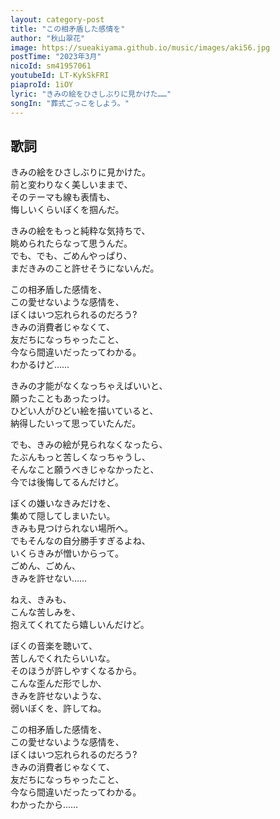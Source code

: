 ```yaml
---
layout: category-post
title: "この相矛盾した感情を"
author: "秋山翠花"
image: https://sueakiyama.github.io/music/images/aki56.jpg
postTime: "2023年3月"
nicoId: sm41957061
youtubeId: LT-KykSkFRI
piaproId: 1iOY
lyric: "きみの絵をひさしぶりに見かけた……"
songIn: "葬式ごっこをしよう。"
---
```


<!--
## 基本データ
<div class="song-block">
<table class="float-left">
  <tr>
    <td>ID</td>
    <td>aki56</td>
  </tr>
  <tr>
    <td>作曲年</td>
    <td>2023年3月</td>
  </tr>
  <tr>
    <td>ニコニコ</td>
    <td>?</td>
  </tr>
  <tr>
    <td>歌詞</td>
    <td>きみの絵をひさしぶりに見かけた……</td>
  </tr>
  <tr>
    <td>収録CD</td>
    <td>なし</td>
  </tr>
</table>

<img class="float-right" src="https://sueakiyama.github.io/illustrations/images/20230216_1.png" alt="春休み2週間目サムネ">
</div> -->

## 歌詞

きみの絵をひさしぶりに見かけた。  
前と変わりなく美しいままで、  
そのテーマも線も表情も、  
悔しいくらいぼくを掴んだ。

きみの絵をもっと純粋な気持ちで、  
眺められたらなって思うんだ。  
でも、でも、ごめんやっぱり、  
まだきみのこと許せそうにないんだ。

この相矛盾した感情を、  
この愛せないような感情を、  
ぼくはいつ忘れられるのだろう?  
きみの消費者じゃなくて、  
友だちになっちゃったこと、  
今なら間違いだったってわかる。  
わかるけど……

きみの才能がなくなっちゃえばいいと、  
願ったこともあったっけ。  
ひどい人がひどい絵を描いていると、  
納得したいって思っていたんだ。

でも、きみの絵が見られなくなったら、  
たぶんもっと苦しくなっちゃうし、  
そんなこと願うべきじゃなかったと、  
今では後悔してるんだけど。

ぼくの嫌いなきみだけを、  
集めて隠してしまいたい。  
きみも見つけられない場所へ。  
でもそんなの自分勝手すぎるよね、  
いくらきみが憎いからって。  
ごめん、ごめん、  
きみを許せない……

ねえ、きみも、  
こんな苦しみを、  
抱えてくれてたら嬉しいんだけど。

ぼくの音楽を聴いて、  
苦しんでくれたらいいな。  
そのほうが許しやすくなるから。  
こんな歪んだ形でしか、  
きみを許せないような、  
弱いぼくを、許してね。

この相矛盾した感情を、  
この愛せないような感情を、  
ぼくはいつ忘れられるのだろう?  
きみの消費者じゃなくて、  
友だちになっちゃったこと、  
今なら間違いだったってわかる。  
わかったから……


<!-- ## 試聴

<script type="application/javascript" src="https://embed.nicovideo.jp/watch/sm41805954/script?w=640&h=360"></script><noscript><a href="https://www.nicovideo.jp/watch/sm41805954">[ミクオリジナル]春休み2週間目(aki54)</a></noscript>

## オフボーカル

<audio controls src="mp3/aki54_offvocal.mp3"></audio> -->

